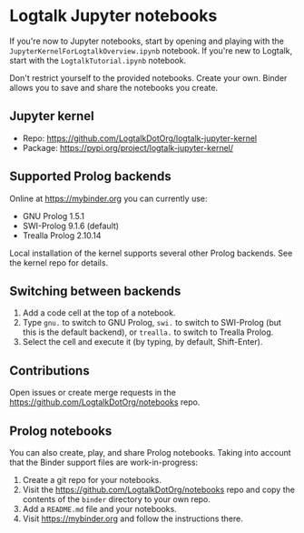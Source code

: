 # Logtalk Jupyter notebooks

If you're now to Jupyter notebooks, start by opening and playing with the
`JupyterKernelForLogtalkOverview.ipynb` notebook. If you're new to Logtalk,
start with the `LogtalkTutorial.ipynb` notebook.

Don't restrict yourself to the provided notebooks. Create your own. Binder
allows you to save and share the notebooks you create.

## Jupyter kernel

- Repo: https://github.com/LogtalkDotOrg/logtalk-jupyter-kernel
- Package: https://pypi.org/project/logtalk-jupyter-kernel/

## Supported Prolog backends

Online at https://mybinder.org you can currently use:

- GNU Prolog 1.5.1
- SWI-Prolog 9.1.6 (default)
- Trealla Prolog 2.10.14

Local installation of the kernel supports several other Prolog backends.
See the kernel repo for details.

## Switching between backends

1. Add a code cell at the top of a notebook.
2. Type `gnu.` to switch to GNU Prolog, `swi.` to switch to SWI-Prolog (but this is the default backend), or `trealla.`
to switch to Trealla Prolog.
3. Select the cell and execute it (by typing, by default, Shift-Enter).

## Contributions

Open issues or create merge requests in the https://github.com/LogtalkDotOrg/notebooks
repo.

## Prolog notebooks

You can also create, play, and share Prolog notebooks. Taking into account
that the Binder support files are work-in-progress:

1. Create a git repo for your notebooks.
2. Visit the https://github.com/LogtalkDotOrg/notebooks repo and copy the
contents of the `binder` directory to your own repo.
3. Add a `README.md` file and your notebooks.
4. Visit https://mybinder.org and follow the instructions there.
